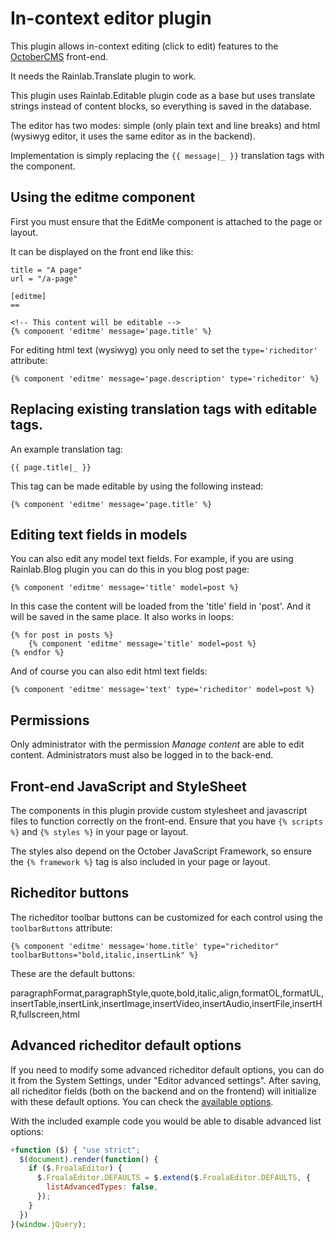 # In-context editor plugin

This plugin allows in-context editing (click to edit) features to the [OctoberCMS](http://octobercms.com) front-end.

It needs the Rainlab.Translate plugin to work.

This plugin uses Rainlab.Editable plugin code as a base but uses translate strings instead of content blocks, so everything is saved in the database.

The editor has two modes: simple (only plain text and line breaks) and html (wysiwyg editor, it uses the same editor as in the backend).

Implementation is simply replacing the `{{ message|_ }}` translation tags with the component.

## Using the editme component

First you must ensure that the EditMe component is attached to the page or layout.

It can be displayed on the front end like this:

```
title = "A page"
url = "/a-page"

[editme]
==

<!-- This content will be editable -->
{% component 'editme' message='page.title' %}
```

For editing html text (wysiwyg) you only need to set the `type='richeditor'` attribute:

    {% component 'editme' message='page.description' type='richeditor' %}


## Replacing existing translation tags with editable tags.

An example translation tag:

    {{ page.title|_ }}

This tag can be made editable by using the following instead:

    {% component 'editme' message='page.title' %}

## Editing text fields in models

You can also edit any model text fields. For example, if you are using Rainlab.Blog plugin you can do this in you blog post page:

    {% component 'editme' message='title' model=post %}

In this case the content will be loaded from the 'title' field in 'post'. And it will be saved in the same place. It also works in loops:

    {% for post in posts %}
        {% component 'editme' message='title' model=post %}
    {% endfor %}

And of course you can also edit html text fields:

    {% component 'editme' message='text' type='richeditor' model=post %}

## Permissions

Only administrator with the permission *Manage content* are able to edit content. Administrators must also be logged in to the back-end.

## Front-end JavaScript and StyleSheet

The components in this plugin provide custom stylesheet and javascript files to function correctly on the front-end. Ensure that you have `{% scripts %}` and `{% styles %}` in your page or layout.

The styles also depend on the October JavaScript Framework, so ensure the `{% framework %}` tag is also included in your page or layout.

## Richeditor buttons

The richeditor toolbar buttons can be customized for each control using the `toolbarButtons` attribute:

    {% component 'editme' message='home.title' type="richeditor" toolbarButtons="bold,italic,insertLink" %}

These are the default buttons:

paragraphFormat,paragraphStyle,quote,bold,italic,align,formatOL,formatUL,insertTable,insertLink,insertImage,insertVideo,insertAudio,insertFile,insertHR,fullscreen,html


## Advanced richeditor default options

If you need to modify some advanced richeditor default options, you can do it from the System Settings, under "Editor advanced settings". After saving, all richeditor fields (both on the backend and on the frontend) will initialize with these default options. You can check the [available options](https://froala.com/wysiwyg-editor/docs/options/).

With the included example code you would be able to disable advanced list options:

```javascript
+function ($) { "use strict";
  $(document).render(function() {
    if ($.FroalaEditor) {
      $.FroalaEditor.DEFAULTS = $.extend($.FroalaEditor.DEFAULTS, {
        listAdvancedTypes: false,
      });
    }        
  })
}(window.jQuery);
```
